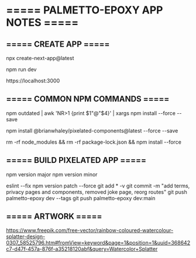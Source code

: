 # ===== PALMETTO-EPOXY APP NOTES =====

## ===== CREATE APP =====

npx create-next-app@latest

npm run dev

https://localhost:3000

## ===== COMMON NPM COMMANDS =====

npm outdated | awk 'NR>1 {print $1"@"$4}' | xargs npm install --force --save

npm install @brianwhaley/pixelated-components@latest --force --save

rm -rf node_modules && rm -rf package-lock.json && npm install --force

## ===== BUILD PIXELATED APP =====

npm version major
npm version minor

eslint --fix
npm version patch --force
git add * -v
git commit -m "add terms, privacy pages and components, removed joke page, reorg routes"
git push palmetto-epoxy dev --tags
git push palmetto-epoxy dev:main


## ===== ARTWORK =====
https://www.freepik.com/free-vector/rainbow-coloured-watercolour-splatter-design-0307_58525796.htm#fromView=keyword&page=1&position=1&uuid=368642c7-d47f-457a-876f-a35218120abf&query=Watercolor+Splatter